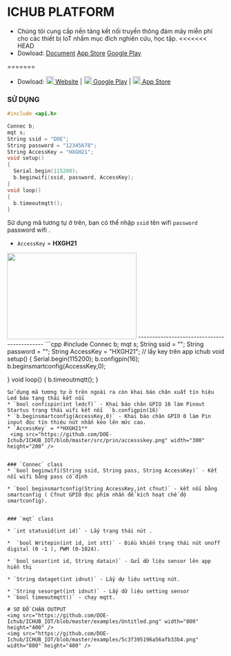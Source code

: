 # ICHUB PLATFORM
- Chúng tôi cung cấp nền tảng kết nối truyền thông đám mây miễn phí cho các thiết bị IoT nhầm mục đích nghiên cứu, học tập.
<<<<<<< HEAD
- Dowload: [Document](http://ichub.doe.vn/huong-dan)
 [App Store](https://apps.apple.com/us/app/id1525228000)
 [Google Play](https://play.google.com/store/apps/details?id=com.ichub&hl=vi)

=======
- Dowload: 
 [<img src="https://svgsilh.com/svg/1873373.svg" width="18" height="18" /> Website](http://ichub.doe.vn/huong-dan) | 
 [<img src="https://cdn.rawgit.com/simple-icons/simple-icons/develop/icons/googleplay.svg" width="18" height="18" /> Google Play](https://play.google.com/store/apps/details?id=com.ichub&hl=vi) | 
[<img src="https://cdn.rawgit.com/simple-icons/simple-icons/develop/icons/apple.svg" width="18" height="18" /> App Store](https://apps.apple.com/us/app/id1525228000)
### SỬ DỤNG
```cpp
#include <api.h>

Connec b;
mqt s;
String ssid = "DOE";
String password = "12345678";
String AccessKey = "HXGH21";
void setup()
{
  Serial.begin(115200);
  b.beginwifi(ssid, password, AccessKey);
}
void loop()
{
  b.timeoutmqtt();
}
```
Sử dụng mã tương tự ở trên, bạn có thể nhập `ssid`  tên wifi `password` password wifi . 
* `AccessKey` = **HXGH21**
<img src="https://github.com/DOE-Ichub/ICHUB_IOT/blob/master/src/prin/accessskey.png" width="300" height="200" />
--------------------------------------------
```cpp
#include <api.h>
Connec b;
mqt s;
String ssid = "";
String password = "";
String AccessKey = "HXGH21"; // lấy key trên app ichub
void setup()
{
  Serial.begin(115200);
   b.configpin(16);
  b.beginsmartconfig(AccessKey,0);
 
  

}
void loop()
{
  b.timeoutmqtt();
}
```
Sử dụng mã tương tự ở trên ngoài ra còn khai báo chân xuất tín hiệu Led báo tạng thái kết nối 
* `bool confispin(int ledcf)` - Khai báo chân GPIO 16 làm Pinout Startus trạng thái wifi kết nối  `b.configpin(16)`
* `b.beginsmartconfig(AccessKey,0)` - Khai báo chân GPIO 0 làm Pin input đọc tín thiệu nút nhấn kéo lên mức cao.
* `AccessKey` = **HXGH21**
 <img src="https://github.com/DOE-Ichub/ICHUB_IOT/blob/master/src/prin/accessskey.png" width="300" height="200" />
   

### `Connec` class
* `bool beginwifi(String ssid, String pass, String AccessKey)` - Kết nối wifi bằng pass cố định 

* `bool beginsmartconfig(String AccessKey,int cfnut)` - kết nối bằng smartconfig ( Cfnut GPIO đọc phím nhấn để kích hoạt chế độ smartconfig).


### `mqt` class

* `int statusid(int id)` - Lấy trạng thái nút .
 
*  `bool Writepin(int id, int stt)` - Điều khiển trạng thái nút onoff digital (0 -1 ), PWM (0-1024). 

* `bool sesor(int id, String datain)` - Gửi dữ liệu sensor lên app hiển thị

* `String dataget(int idnut)` - Lấy dự liệu setting nút.

* `String sesorget(int idnut)` - Lấy dữ liệu setting sensor
* `bool timeoutmqtt()` - chạy mqtt.

# SƠ ĐỒ CHÂN OUTPUT
<img src="https://github.com/DOE-Ichub/ICHUB_IOT/blob/master/examples/Untitled.png" width="800" height="400" />
<img src="https://github.com/DOE-Ichub/ICHUB_IOT/blob/master/examples/5c3f395196a56afb33b4.png" width="800" height="400" />
